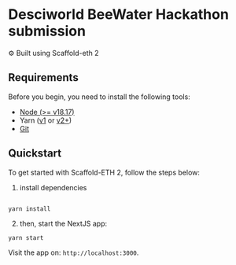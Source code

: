 # Desciworld BeeWater Hackathon submission 


⚙️ Built using Scaffold-eth 2


## Requirements

Before you begin, you need to install the following tools:

- [Node (>= v18.17)](https://nodejs.org/en/download/)
- Yarn ([v1](https://classic.yarnpkg.com/en/docs/install/) or [v2+](https://yarnpkg.com/getting-started/install))
- [Git](https://git-scm.com/downloads)

## Quickstart

To get started with Scaffold-ETH 2, follow the steps below:

1. install dependencies

```

yarn install
```


2. then, start the NextJS app:

```
yarn start
```

Visit the app on: `http://localhost:3000`.


